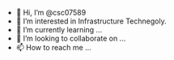 - 👋 Hi, I’m @csc07589
- 👀 I’m interested in Infrastructure Technegoly.
- 🌱 I’m currently learning ...
- 💞️ I’m looking to collaborate on ...
- 📫 How to reach me ...

<!---
csc07589/csc07589 is a ✨ special ✨ repository because its `README.md` (this file) appears on your GitHub profile.
You can click the Preview link to take a look at your changes.
--->
